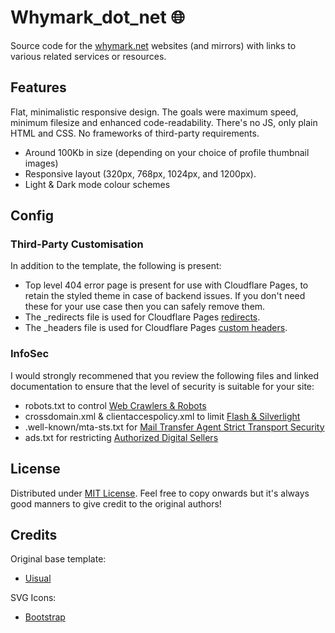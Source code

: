 # Whymark_dot_net :globe_with_meridians:
Source code for the [whymark.net](https://whymark.net/) websites (and mirrors) with links to various related services or resources.


## Features
Flat, minimalistic responsive design. The goals were maximum speed, minimum filesize and enhanced code-readability. There's no JS, only plain HTML and CSS. No frameworks of third-party requirements.

- Around 100Kb in size (depending on your choice of profile thumbnail images)
- Responsive layout (320px, 768px, 1024px, and 1200px).
- Light & Dark mode colour schemes


## Config
### Third-Party Customisation
In addition to the template, the following is present:
- Top level 404 error page is present for use with Cloudflare Pages, to retain the styled theme in case of backend issues. If you don't need these for your use case then you can safely remove them.
- The _redirects file is used for Cloudflare Pages [redirects](https://developers.cloudflare.com/pages/platform/redirects/).
- The _headers file is used for Cloudflare Pages [custom headers](https://developers.cloudflare.com/pages/platform/headers/).


### InfoSec
I would strongly recommened that you review the following files and linked documentation to ensure that the level of security is suitable for your site:
- robots.txt to control [Web Crawlers & Robots](https://en.wikipedia.org/wiki/Robots_exclusion_standard)
- crossdomain.xml & clientaccespolicy.xml to limit [Flash & Silverlight](https://en.wikipedia.org/wiki/Cross-site_request_forgery)
- .well-known/mta-sts.txt for [Mail Transfer Agent Strict Transport Security](https://www.ncsc.gov.uk/collection/email-security-and-anti-spoofing/using-mta-sts-to-protect-the-privacy-of-your-emails)
- ads.txt for restricting [Authorized Digital Sellers](https://iabtechlab.com/ads-txt/)


## License
Distributed under [MIT License](https://opensource.org/licenses/MIT). Feel free to copy onwards but it's always good manners to give credit to the original authors!


## Credits
Original base template:  
- [Uisual](https://github.com/uisual/freebies)

SVG Icons:
- [Bootstrap](https://icons.getbootstrap.com)

